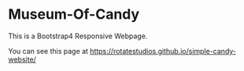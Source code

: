 <h1>Museum-Of-Candy</h1>
This is a Bootstrap4 Responsive Webpage.

You can see this page at https://rotatestudios.github.io/simple-candy-website/
